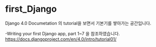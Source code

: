 # first_Django
Django 4.0 Documetation 의 tutorial을 보면서 기본기를 쌓아가는 공간입니다.

-Writing your first Django app, part 1~7 을 참조하였습니다.
https://docs.djangoproject.com/en/4.0/intro/tutorial01/
